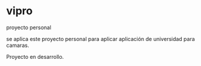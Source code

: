 # vipro
proyecto personal

se aplica este proyecto personal para aplicar aplicación de universidad para camaras.

Proyecto en desarrollo.

